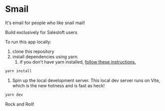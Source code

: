 # Smail

It's email for people who like snail mail!

Build exclusively for Salesloft users

To run this app locally:

1. clone this repository
2. install dependencies using yarn.
   1. if you don't have yarn installed, [follow these instructions.](https://classic.yarnpkg.com/lang/en/docs/install/)

```bash
yarn install
```

1. Spin up the local development server. This local dev server runs on Vite, which is the new hotness and is fast as heck!

```bash
yarn dev
```

Rock and Roll!
